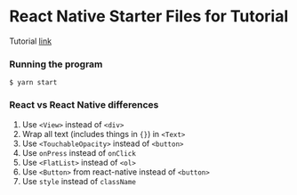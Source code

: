 # React Native Starter Files for Tutorial

Tutorial [link](https://reactjs.org/tutorial/tutorial.html)

### Running the program

`$ yarn start`

### React vs React Native differences

1. Use `<View>` instead of `<div>`
2. Wrap all text (includes things in `{}`) in `<Text>`
3. Use `<TouchableOpacity>` instead of `<button>`
4. Use `onPress` instead of `onClick`
5. Use `<FlatList>` instead of `<ol>`
6. Use `<Button>` from react-native instead of `<button>`
7. Use `style` instead of `className`
